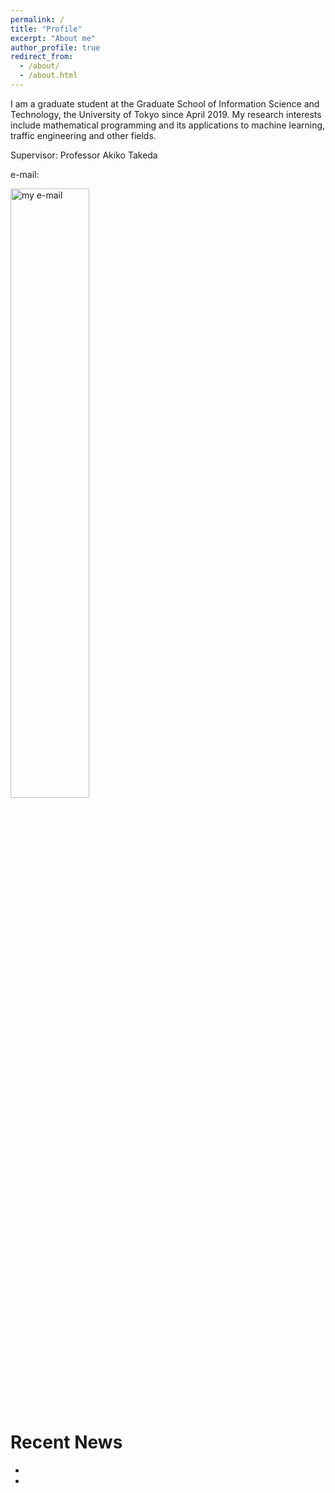 ```yaml
---
permalink: /
title: "Profile"
excerpt: "About me"
author_profile: true
redirect_from: 
  - /about/
  - /about.html
---
```


I am a graduate student at the Graduate School of Information Science and Technology, the University of Tokyo since April 2019. My research interests include mathematical programming and its applications to machine learning, traffic engineering and other fields.

Supervisor: Professor Akiko Takeda

e-mail:

<img src="https://github.com/shirokumakur0/shirokumakur0.github.io/blob/master/images/7EDB5A54-0310-4494-B793-FD16642C3B45.jpeg?raw=true" alt="my e-mail" class="inline" width=50% />

Recent News
========
*
*
